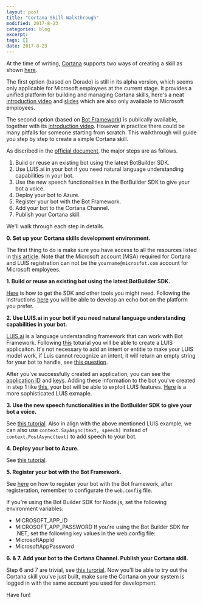 ```yaml
---
layout: post
title: "Cortana Skill Walkthrough"
modified: 2017-8-23
categories: blog
excerpt:
tags: []
date: 2017-8-23
---
```


At the time of writing, [Cortana](https://developer.microsoft.com/en-us/cortana) supports two ways of creating a skill as shown [here](https://developer.microsoft.com/en-us/cortana/dashboard#!/home).

The first option (based on Dorado) is still in its alpha version, which seems only applicable for Microsoft employees at the current stage. 
It provides a unified platform for building and managing Cortana skills, here's a neat [introduction video](https://microsoft.sharepoint.com/:v:/r/teams/CortanaSkillsKitUpdatesSupportInternal/_layouts/15/guestaccess.aspx?share=EQ9jKaQoIoBAllnGiODg6SYBNLGkxR7fuejMm-Uzt2vRYA)
and [slides](https://microsoft.sharepoint.com/:b:/r/teams/CortanaSkillsKitUpdatesSupportInternal/_layouts/15/guestaccess.aspx?share=EQ1Hn9u9AjZFuJhn_N3MzcwBD_pjs55A8eusS8DClMUDag)
which are also only available to Microsoft employees.

The second option (based on [Bot Framework](https://dev.botframework.com/)) is publically available, together with its [introduction video](https://channel9.msdn.com/Events/Build/2017/B8031).
However in practice there could be many pitfalls for someone starting from scratch. This walkthrough will guide you step by step to create a simple Cortana skill.

As discribed in the [official document](https://docs.microsoft.com/en-us/cortana/tutorials/bot-skills/creating-a-bot-based-skill), the major steps are as follows.
>
1. Build or reuse an existing bot using the latest BotBuilder SDK.
2. Use LUIS.ai in your bot if you need natural language understanding capabilities in your bot.
3. Use the new speech functionalities in the BotBuilder SDK to give your bot a voice.
4. Deploy your bot to Azure.
5. Register your bot with the Bot Framework.
6. Add your bot to the Cortana Channel.
7. Publish your Cortana skill.

We'll walk through each step in details.

**0. Set up your Cortana skills development environment.**

The first thing to do is make sure you have access to all the resources listed in [this article](https://docs.microsoft.com/en-us/cortana/tutorials/setup-dev-env). Note that the Microsoft account (MSA) required for Cortana and LUIS registration can not be the `yourname@microsfot.com` account for Microsoft employees.

**1. Build or reuse an existing bot using the latest BotBuilder SDK.**

[Here](https://docs.microsoft.com/en-us/bot-framework/resources-tools-downloads) is how to get the SDK and other tools you might need.
Following the instructions [here](https://docs.microsoft.com/en-us/bot-framework/bot-builder-overview-getstarted) you will be able to develop an echo bot on the platform you prefer.

**2. Use LUIS.ai in your bot if you need natural language understanding capabilities in your bot.**

[LUIS.ai](https://www.luis.ai) is a language understanding framework that can work with Bot Framework.
Following [this](https://docs.microsoft.com/en-us/azure/cognitive-services/luis/luis-get-started-create-app) toturial you will be able to create a LUIS applicaiton.
It's not necessary to add an intent or entitie to make your LUIS model work, if Luis cannot recognize an intent, it will return an empty string for your bot to handle, see [this question](https://stackoverflow.com/q/41392366/3041068). 

After you've successfully created an application, you can see the [application ID](https://www.luis.ai/applications) and [keys](https://www.luis.ai/keys).
Adding these information to the bot you've created in step 1 like [this](https://github.com/Microsoft/BotBuilder-Samples/blob/master/CSharp/intelligence-LUIS/Dialogs/RootLuisDialog.cs#L14), your bot will be able to exploit LUIS features.
[Here](https://github.com/Microsoft/BotBuilder-Samples/tree/master/CSharp/intelligence-LUIS) is a more sophisticated LUIS exmaple.

**3. Use the new speech functionalities in the BotBuilder SDK to give your bot a voice.**

See [this tutorial](https://docs.microsoft.com/en-us/bot-framework/dotnet/bot-builder-dotnet-cortana-skill). Also in align with the above mentioned LUIS example, we can also use `context.SayAsync(text, speech)` instead of `context.PostAsync(text)` to add speech to your bot.

**4. Deploy your bot to Azure.**

See [this tutorial](https://docs.microsoft.com/en-us/bot-framework/deploy-bot-visual-studio).

**5. Register your bot with the Bot Framework.**

See [here](https://docs.microsoft.com/en-us/bot-framework/portal-register-bot) on how to register your bot with the Bot framework, after registeration, remember to configurate the `web.config` file.

>
If you're using the Bot Builder SDK for Node.js, set the following environment variables:
* MICROSOFT_APP_ID
* MICROSOFT_APP_PASSWORD
If you're using the Bot Builder SDK for .NET, set the following key values in the web.config file:
* MicrosoftAppId
* MicrosoftAppPassword

**6. & 7. Add your bot to the Cortana Channel. Publish your Cortana skill.**

Step 6 and 7 are trivial, see [this turorial](https://docs.microsoft.com/en-us/cortana/tutorials/bot-skills/add-bot-to-cortana-channel). Now you'll be able to try out the Cortana skill you've just built, make sure the Cortana on your system is logged in with the same account you used for development.

Have fun!
